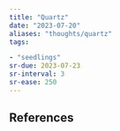 ```yaml
---
title: "Quartz"
date: "2023-07-20"
aliases: "thoughts/quartz"
tags:

- "seedlings"
sr-due: 2023-07-23
sr-interval: 3
sr-ease: 250
---
```




## References